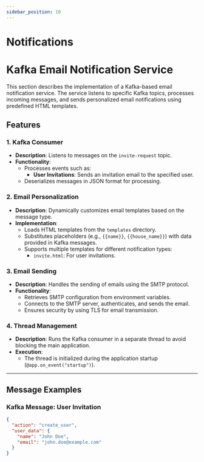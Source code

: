 ```yaml
---
sidebar_position: 10
---
```


# Notifications

# Kafka Email Notification Service

This section describes the implementation of a Kafka-based email notification service. The service listens to specific Kafka topics, processes incoming messages, and sends personalized email notifications using predefined HTML templates.




## Features

### 1. Kafka Consumer
- **Description**: Listens to messages on the `invite-request` topic.
- **Functionality**:
  - Processes events such as:
    - **User Invitations**: Sends an invitation email to the specified user.
  - Deserializes messages in JSON format for processing.



### 2. Email Personalization
- **Description**: Dynamically customizes email templates based on the message type.
- **Implementation**:
  - Loads HTML templates from the `templates` directory.
  - Substitutes placeholders (e.g., `{{name}}`, `{{house_name}}`) with data provided in Kafka messages.
  - Supports multiple templates for different notification types:
    - `invite.html`: For user invitations.



### 3. Email Sending
- **Description**: Handles the sending of emails using the SMTP protocol.
- **Functionality**:
  - Retrieves SMTP configuration from environment variables.
  - Connects to the SMTP server, authenticates, and sends the email.
  - Ensures security by using TLS for email transmission.


### 4. Thread Management
- **Description**: Runs the Kafka consumer in a separate thread to avoid blocking the main application.
- **Execution**:
  - The thread is initialized during the application startup (`@app.on_event("startup")`).

---

## Message Examples

### Kafka Message: User Invitation
```json
{
  "action": "create_user",
  "user_data": {
    "name": "John Doe",
    "email": "john.doe@example.com"
  }
}
```
